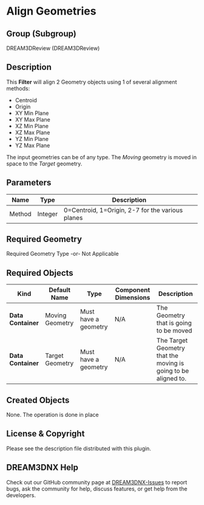 # Align Geometries

## Group (Subgroup) ##

DREAM3DReview (DREAM3DReview)

## Description ##

This **Filter** will align 2 Geometry objects using 1 of several alignment methods:

- Centroid
- Origin
- XY Min Plane
- XY Max Plane
- XZ Min Plane
- XZ Max Plane
- YZ Min Plane
- YZ Max Plane

The input geometries can be of any type. The *Moving* geometry is moved in space to the *Target* geometry.

## Parameters ##

| Name | Type | Description |
|------|------|------|
| Method | Integer | 0=Centroid, 1=Origin, 2-7 for the various planes |

## Required Geometry ##

Required Geometry Type -or- Not Applicable

## Required Objects ##

| Kind | Default Name | Type | Component Dimensions | Description |
|------|--------------|-------------|---------|-----|
| **Data Container** | Moving Geometry | Must have a geometry | N/A | The Geometry that is going to be moved |
| **Data Container** | Target Geometry |Must have a geometry | N/A | The Target Geometry that the moving is going to be aligned to. |

## Created Objects ##

None. The operation is done in place

## License & Copyright ##

Please see the description file distributed with this plugin.

## DREAM3DNX Help

Check out our GitHub community page at [DREAM3DNX-Issues](https://github.com/BlueQuartzSoftware/DREAM3DNX-Issues) to report bugs, ask the community for help, discuss features, or get help from the developers.


